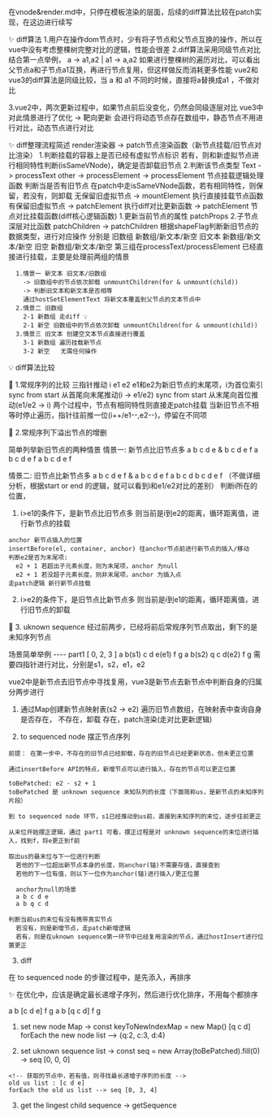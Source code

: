 在vnode&render.md中，只停在模板渲染的层面，后续的diff算法比较在patch实现，在这边进行续写

✨ diff算法
  1.用户在操作dom节点时，少有将子节点和父节点互换的操作，所以在vue中没有考虑整棵树完整对比的逻辑，性能会很差
  2.diff算法采用同级节点对比
    结合第一点举例， a -> a1,a2  |  a1 -> a,a2 
    如果进行整棵树的遍历对比，可以看出父节点a和子节点a1互换，再进行节点复用，但这样做反而消耗更多性能
    vue2和vue3的diff算法是同级比较，当 a 和 a1 不同的时候，直接将a替换成a1 ，不做对比
  
  3.vue2中，两次更新过程中，如果节点前后没变化，仍然会同级逐层对比
    vue3中对此情景进行了优化 -> 靶向更新
    会进行将动态节点存在数组中，静态节点不用进行对比，动态节点进行对比


✨ diff整理流程简述
  render渲染器
   -> patch节点渲染函数（新节点挂载/旧节点对比渲染）
    1.判断挂载的容器上是否已经有虚拟节点标识
      若有，则和新虚拟节点进行相同特性判断(isSameVNode)，确定是否卸载旧节点
    2.判断该节点类型
      Text  -> processText
      other -> processElement
   -> processElement 节点挂载逻辑处理函数
    判断当是否有旧节点
      在patch中走isSameVNode函数，若有相同特性，则保留，若没有，则卸载
      无保留旧虚拟节点 -> mountElement 执行直接挂载节点函数
      有保留旧虚拟节点 -> patchElement 执行diff对比更新函数
   -> patchElement 节点对比挂载函数(diff核心逻辑函数)
      1.更新当前节点的属性 patchProps
      2.子节点深层对比函数 patchChildren
   -> patchChildren
      根据shapeFlag判断新旧节点的数据类型，进行对应操作
      分别是 
        旧数组 新数组/新文本/新空
        旧文本 新数组/新文本/新空
        旧空   新数组/新文本/新空
      第三组在processText/processElement 已经直接进行挂载，主要是处理前两组的情景
      
      1.情景一 新文本 旧文本/旧数组 
        -> 旧数组中的节点依次卸载 unmountChildren(for & unmount(child))
        -> 判断旧文本和新文本是否相等
        通过hostSetElementText 将新文本覆盖到父节点的文本节点中
      2.情景二 旧数组 
        2-1 新数组 走diff 💡
        2-1 新空 旧数组中的节点依次卸载 unmountChildren(for & unmount(child))
      3.情景三 旧文本 创建空文本节点直接进行覆盖
        3-1 新数组 遍历挂载新节点
        3-2 新空   无需任何操作

💡 diff算法比较

  🚩 1.常规序列的比较 
  三指针推动 i e1 e2
  e1和e2为新旧节点的末尾项，i为首位索引
  sync from start 
    从首尾向末尾推动(i -> e1/e2)
  sync from start 
    从末尾向首位推动(e1/e2 -> i)
  两个过程中，节点有相同特性则直接走patch挂载
  当新旧节点不相等时停止遍历，指针往前推一位(i++/e1--,e2--)，停留在不同项
  
  🚩 2.常规序列下溢出节点的增删

  简单列举新旧节点的两种情景
  情景一: 新节点比旧节点多
  a b c d e    &    b c d e f 
  a b c d e f     a b c d e f
  
  情景二: 旧节点比新节点多
  a b c d e f  &  a b c d e f 
  a b c d           b c d e f
  （不做详细分析，根据start or end 的逻辑，就可以看到i和e1/e2对比的差别）
  判断i所在的位置，
  1. i>e1的条件下，是新节点比旧节点多
    则当前是i到e2的距离，循环距离值，进行新节点的挂载
    
    anchor 新节点插入的位置
    insertBefore(el, container, anchor) 往anchor节点前进行新节点的插入/移动
    判断e2是否为末尾项:
      e2 + 1 若超出子元素长度，则为末尾项，anchor 为null
      e2 + 1 若没超子元素长度，则非末尾项，anchor 为插入点
    走patch逻辑 新行新节点挂载
  2. i>e2的条件下，是旧节点比新节点多
    则当前是i到e1的距离，循环距离值，进行旧节点的卸载

  🚩 3. uknown sequence
  经过前两步，已经将前后常规序列节点取出，剩下的是未知序列节点

  场景简单举例 ---- part1
  [ 0, 2, 3 ]
  a b(s1) c d e(e1) f g
  a b(s2) q c d(e2) f g
  需要四指针进行对比，分别是s1，s2，e1，e2
    
  vue2中是新节点去旧节点中寻找复用，vue3是新节点去新节点中判断自身的归属
  分两步进行
  1. 通过Map创建新节点映射表(s2 -> e2)
      遍历旧节点数组，在映射表中查询自身是否存在，
      不存在，卸载
      存在，patch渲染(走对比更新逻辑)

  2. to sequenced node 摆正节点序列
  
    前提： 在第一步中，不存在的旧节点已经卸载，存在的旧节点已经更新状态，但未更正位置
    
    通过insertBefore API的特点，新增节点可以进行插入，存在的节点可以更正位置

    toBePatched: e2 - s2 + 1 
    toBePatched 是 unknown sequence 未知队列的长度（下面简称us，是新节点的未知序列片段）
    
    到 to sequenced node 环节，s1已经推动到us前，直接到未知序列的末位，逐步往前更正
    
    从末位开始摆正逻辑，通过 part1 可看，摆正过程是对 unknown sequence的末位进行插入，找到f，将e更正到f前

    取出us的最末位与下一位进行判断
      若他的下一位超出新节点本身的长度，则anchor(锚)不需要存值，直接查到
      若他的下一位有值，则以下一位作为anchor(锚)进行插入/更正位置

      anchor为null的场景
      a b c d e
      a b q c d
 
    判断当前us的末位有没有携带真实节点
      若没有，则是新增节点，走patch新增逻辑
      若有，则是在uknown sequence第一环节中已经复用渲染的节点，通过hostInsert进行位置更正

  3. diff

  在 to sequenced node 的步骤过程中，是先添入，再排序
  
  ✨ 在优化中，应该是确定最长递增子序列，然后进行优化排序，不用每个都排序

  a b [c d e] f g
  a b [q c d] f g 

  1. set new node Map -> 
    const keyToNewIndexMap = new Map() 
    [q c d]
    forEach the new node list --> {q:2, c:3, d:4}
  
  2. set uknown sequence list ->
    const seq = new Array(toBePatched).fill(0) -> seq [0, 0, 0]
    
    <!-- 获取的节点中，若有值，则寻找最长递增子序列的长度 -->
    old us list : [c d e]
    forEach the old us list --> seq [0, 3, 4] 

  3. get the lingest child sequence -> getSequence
    
    

    
    
  
    
    
    
      
